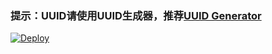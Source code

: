 ﻿### 提示：UUID请使用UUID生成器，推荐[UUID Generator](https://www.uuidgenerator.net/)

[![Deploy](https://www.herokucdn.com/deploy/button.png)](https://dashboard.heroku.com/new?template=https://github.com/e7ug7e/d6ydtgf)  
